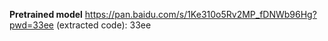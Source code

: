 **Pretrained model**
https://pan.baidu.com/s/1Ke310o5Rv2MP_fDNWb96Hg?pwd=33ee (extracted code): 33ee
